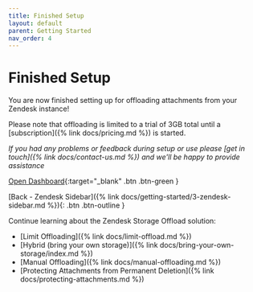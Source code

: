 ```yaml
---
title: Finished Setup
layout: default
parent: Getting Started
nav_order: 4
---
```


# Finished Setup

You are now finished setting up for offloading attachments from your Zendesk instance!

Please note that offloading is limited to a trial of 3GB total until a [subscription]({% link docs/pricing.md %}) is started.

_If you had any problems or feedback during setup or use please [get in touch]({% link docs/contact-us.md %}) and we'll be happy to provide assistance_

[Open Dashboard](https://zd-external-attachment-storage.eh7p.com/dashboard){:target="_blank" .btn .btn-green }

[Back - Zendesk Sidebar]({% link docs/getting-started/3-zendesk-sidebar.md %}){: .btn .btn-outline }


Continue learning about the Zendesk Storage Offload solution:

- [Limit Offloading]({% link docs/limit-offload.md %})
- [Hybrid (bring your own storage)]({% link docs/bring-your-own-storage/index.md %})
- [Manual Offloading]({% link docs/manual-offloading.md %})
- [Protecting Attachments from Permanent Deletion]({% link docs/protecting-attachments.md %})
